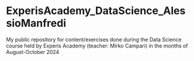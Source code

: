 # ExperisAcademy_DataScience_AlessioManfredi
My public repository for content/exercises done during the Data Science course held by Experis Academy (teacher: Mirko Campari) in the months of August-October 2024

